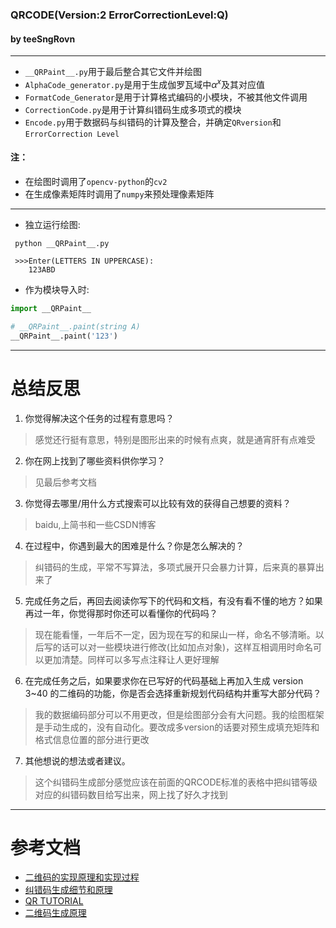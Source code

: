 
### QRCODE(Version:2 ErrorCorrectionLevel:Q)
#### by teeSngRovn
------
* `__QRPaint__.py`用于最后整合其它文件并绘图
* `AlphaCode_generator.py`是用于生成伽罗瓦域中$\alpha^x$及其对应值
* `FormatCode_Generator`是用于计算格式编码的小模块，不被其他文件调用
* `CorrectionCode.py`是用于计算纠错码生成多项式的模块
* `Encode.py`用于数据码与纠错码的计算及整合，并确定`QRversion`和`ErrorCorrection Level`
#### 注：
* 在绘图时调用了`opencv-python`的`cv2`
* 在生成像素矩阵时调用了`numpy`来预处理像素矩阵

-----
* 独立运行绘图:
``` shell
 python __QRPaint__.py

 >>>Enter(LETTERS IN UPPERCASE):
    123ABD
```

* 作为模块导入时:
``` python
import __QRPaint__

# __QRPaint__.paint(string A)
__QRPaint__.paint('123')

```
---
# 总结反思
1. 你觉得解决这个任务的过程有意思吗？
> 感觉还行挺有意思，特别是图形出来的时候有点爽，就是通宵肝有点难受
2. 你在网上找到了哪些资料供你学习？
> 见最后参考文档
3. 你觉得去哪里/用什么方式搜索可以比较有效的获得自己想要的资料？
> baidu,上简书和一些CSDN博客
4. 在过程中，你遇到最大的困难是什么？你是怎么解决的？
> 纠错码的生成，平常不写算法，多项式展开只会暴力计算，后来真的暴算出来了
5. 完成任务之后，再回去阅读你写下的代码和文档，有没有看不懂的地方？如果再过一年，你觉得那时你还可以看懂你的代码吗？
> 现在能看懂，一年后不一定，因为现在写的和屎山一样，命名不够清晰。以后写的话可以对一些模块进行修改(比如加点对象)，这样互相调用时命名可以更加清楚。同样可以多写点注释让人更好理解
6. 在完成任务之后，如果要求你在已写好的代码基础上再加入生成 version 3~40 的二维码的功能，你是否会选择重新规划代码结构并重写大部分代码？
> 我的数据编码部分可以不用更改，但是绘图部分会有大问题。我的绘图框架是手动生成的，没有自动化。要改成多version的话要对预生成填充矩阵和格式信息位置的部分进行更改
7. 其他想说的想法或者建议。
> 这个纠错码生成部分感觉应该在前面的QRCODE标准的表格中把纠错等级对应的纠错码数目给写出来，网上找了好久才找到
----
# 参考文档
* [二维码的实现原理和实现过程](https://blog.csdn.net/bosaidongmomo/article/details/103232449)
* [纠错码生成细节和原理](https://www.cnblogs.com/txqdm/p/8629661.html)
* [QR TUTORIAL](https://www.thonky.com/qr-code-tutorial/)
* [二维码生成原理](https://blog.csdn.net/ajianyingxiaoqinghan/article/details/78837864)
